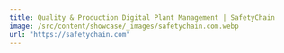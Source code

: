 ```yaml
---
title: Quality & Production Digital Plant Management | SafetyChain
image: /src/content/showcase/_images/safetychain.com.webp
url: "https://safetychain.com"
---
```

